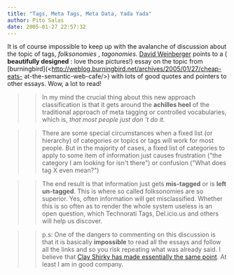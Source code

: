 ```yaml
---
title: "Tags, Meta Tags, Meta Data, Yada Yada"
author: Pito Salas
date: 2005-01-27 22:57:32
---
```

It is of course impossible to keep up with the avalanche of discussion about
the topic of tags, _folksonomies_ , _tagonomies_. [David
Weinberger](<http://www.hyperorg.com/blogger/mtarchive/003625.html>) points to
a ( **beautifully designed** : love those pictures!) essay on the topic from
[burningbird](<http://weblog.burningbird.net/archives/2005/01/27/cheap-eats-
at-the-semantic-web-cafe/>) with lots of good quotes and pointers to other
essays. Wow, a lot to read!

>>

>> In my mind the crucial thing about this new approach classification is that
it gets around the **achilles heel** of the traditional approach of meta
tagging or controlled vocabularies, which is, _that most people just don 't do
it._

>>

>> There are some special circumstances when a fixed list (or hierarchy) of
categories or topics or tags will work for most people. But in the majority of
cases, a fixed list of categories to apply to some item of information just
causes frustration ("the category I am looking for isn't there") or confusion
("What does tag X even mean?")

>>

>> The end result is that information just gets **mis-tagged** or is **left
un-tagged**. This is where so called folksonomies are so superior. Yes, often
information will get misclassified. Whether this is so often as to render the
whole system useless is an open question, which Technorati Tags, Del.icio.us
and others will help us discover.

>>

>> p.s: One of the dangers to commenting on this discussion is that it is
basically **impossible** to read all the essays and follow all the links and
so you risk repeating what was already said. I believe that [Clay Shirky has
made essentially the same
point](<http://www.corante.com/many/archives/2005/01/07/folksonomies_controlled_vocabularies.php>).
At least I am in good company.


